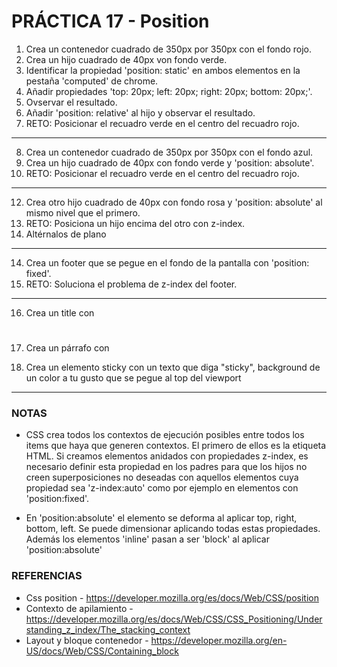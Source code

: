 # PRÁCTICA 17 - Position

1. Crea un contenedor cuadrado de 350px por 350px con el fondo rojo.
2. Crea un hijo cuadrado de 40px von fondo verde. 
3. Identificar la propiedad 'position: static' en ambos elementos en la pestaña 'computed' de chrome.
4. Añadir propiedades 'top: 20px; left: 20px; right: 20px; bottom: 20px;'.
5. Ovservar el resultado.
6. Añadir 'position: relative' al hijo y observar el resultado.
7. RETO: Posicionar el recuadro verde en el centro del recuadro rojo.

------------------------------------------------------------------------------------------------------

8. Crea un contenedor cuadrado de 350px por 350px con el fondo azul.
9. Crea un hijo cuadrado de 40px con fondo verde y 'position: absolute'. 
11. RETO: Posicionar el recuadro verde en el centro del recuadro rojo.

------------------------------------------------------------------------------------------------------

12. Crea otro hijo cuadrado de 40px con fondo rosa y 'position: absolute' al mismo nivel que el primero. 
13. RETO: Posiciona un hijo encima del otro con z-index.
14. Altérnalos de plano
------------------------------------------------------------------------------------------------------

14. Crea un footer que se pegue en el fondo de la pantalla con 'position: fixed'.
15. RETO: Soluciona el problema de z-index del footer. 

------------------------------------------------------------------------------------------------------

16. Crea un title con <h1>
17. Crea un párrafo con <p>
18. Crea un elemento sticky con un texto que diga "sticky", background de un color a tu gusto que se pegue al top del viewport

-----------------------------------------------------------------------------------------------------

### NOTAS

- CSS crea todos los contextos de ejecución posibles entre todos los items que haya que generen contextos. El primero de ellos es la etiqueta HTML. Si creamos elementos anidados con propiedades z-index, es necesario definir esta propiedad en los padres para que los hijos no creen superposiciones no deseadas con aquellos elementos cuya propiedad sea 'z-index:auto' como por ejemplo en elementos con 'position:fixed'. 

- En 'position:absolute' el elemento se deforma al aplicar top, right, bottom, left. Se puede dimensionar aplicando todas estas propiedades. Además los elementos 'inline' pasan a ser 'block' al aplicar 'position:absolute'

### REFERENCIAS

- Css position - https://developer.mozilla.org/es/docs/Web/CSS/position
- Contexto de apilamiento - https://developer.mozilla.org/es/docs/Web/CSS/CSS_Positioning/Understanding_z_index/The_stacking_context
- Layout y bloque contenedor - https://developer.mozilla.org/en-US/docs/Web/CSS/Containing_block